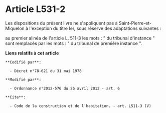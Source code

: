 # Article L531-2

Les dispositions du présent livre ne s'appliquent pas à Saint-Pierre-et-Miquelon à l'exception du titre Ier, sous réserve des
adaptations suivantes : 

au premier alinéa de l'article L. 511-3 les mots : " du tribunal d'instance " sont remplacés par les mots : " du tribunal de
première instance ".

**Liens relatifs à cet article**

	**Codifié par**:

	  - Décret n°78-621 du 31 mai 1978

	**Modifié par**:

	  - Ordonnance n°2012-576 du 26 avril 2012 - art. 6

	**Cite**:

	  - Code de la construction et de l'habitation. - art. L511-3 (V)
